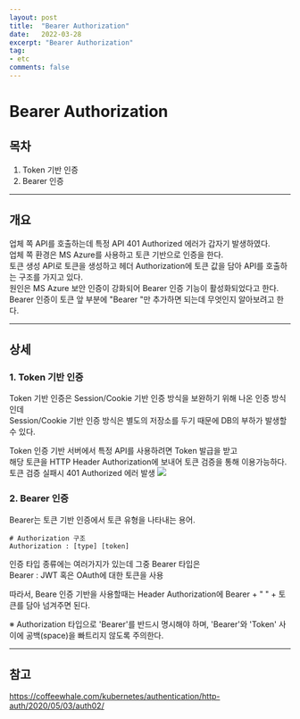 ```yaml
---
layout: post
title:  "Bearer Authorization"
date:   2022-03-28
excerpt: "Bearer Authorization"
tag:
- etc 
comments: false
---
```



# Bearer Authorization


## 목차
1. Token 기반 인증
2. Bearer 인증
___


## __개요__
업체 쪽 API를 호출하는데 특정 API 401 Authorized 에러가 갑자기 발생하였다.  
업체 쪽 환경은 MS Azure를 사용하고 토큰 기반으로 인증을 한다.  
토큰 생성 API로 토큰을 생성하고 헤더 Authorization에 토큰 값을 담아 API를 호출하는 구조를 가지고 있다.  
원인은 MS Azure 보안 인증이 강화되어 Bearer 인증 기능이 활성화되었다고 한다.  
Bearer 인증이 토큰 앞 부분에 "Bearer "만 추가하면 되는데 무엇인지 알아보려고 한다.
___

## __상세__

### 1. Token 기반 인증

Token 기반 인증은 Session/Cookie 기반 인증 방식을 보완하기 위해 나온 인증 방식인데  
Session/Cookie 기반 인증 방식은 별도의 저장소를 두기 때문에 DB의 부하가 발생할 수 있다.  

Token 인증 기반 서버에서 특정 API를 사용하려면 Token 발급을 받고   
해당 토큰을 HTTP Header Authorization에 보내어
토큰 검증을 통해 이용가능하다.   
토큰 검증 실패시 401 Authorized 에러 발생
<img src = "https://user-images.githubusercontent.com/28687900/160305980-790269e8-982c-4ea8-9640-384ebef0a3fd.png">

### 2. Bearer 인증
Bearer는 토큰 기반 인증에서 토큰 유형을 나타내는 용어.  

```
# Authorization 구조 
Authorization : [type] [token]  
```
인증 타입 종류에는 여러가지가 있는데 그중 Bearer 타입은   
Bearer : JWT 혹은 OAuth에 대한 토큰을 사용


따라서, Beare 인증 기반을 사용할때는 Header Authorization에 Bearer + " " + 토큰를 담아 넘겨주면 된다.


&#8251;
Authorization 타입으로 'Bearer'를 반드시 명시해야 하며, 'Bearer'와 'Token' 사이에 공백(space)을 빠트리지 않도록 주의한다.



___


## __참고__
https://coffeewhale.com/kubernetes/authentication/http-auth/2020/05/03/auth02/  
